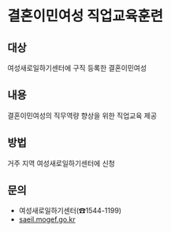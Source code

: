 # 결혼이민여성 직업교육훈련

## 대상
여성새로일하기센터에 구직 등록한 결혼이민여성

## 내용
결혼이민여성의 직무역량 향상을 위한 직업교육 제공

## 방법
거주 지역 여성새로일하기센터에 신청

## 문의
- 여성새로일하기센터(☎1544-1199)
- [saeil.mogef.go.kr](http://saeil.mogef.go.kr)
